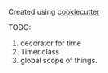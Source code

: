 Created using [cookiecutter](https://github.com/audreyr/cookiecutter-pypackage.git)


TODO:
1. decorator for time
2. Timer class
3. global scope of things.
